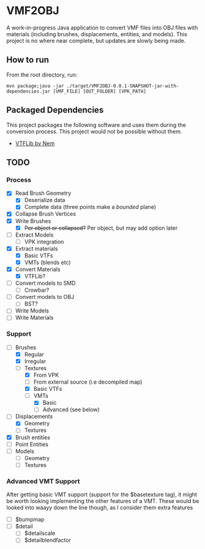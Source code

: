 # VMF2OBJ

A work-in-progress Java application to convert VMF files into OBJ files with materials (including brushes, displacements, entities, and models). This project is no where near complete, but updates are slowly being made.

## How to run

From the root directory, run:

`mvn package;java -jar ./target/VMF2OBJ-0.0.1-SNAPSHOT-jar-with-dependencies.jar [VMF_FILE] [OUT_FOLDER] [VPK_PATH]`

## Packaged Dependencies

This project packages the following software and uses them during the conversion process. This project would not be possible without them.

- [VTFLib by Nem](http://nemesis.thewavelength.net/index.php?p=40)

## TODO

### Process
- [X] Read Brush Geometry
    - [X] Deserialize data
    - [X] Complete data (three points make a *bounded* plane)
- [X] Collapse Brush Vertices
- [X] Write Brushes
    - [X] ~~Per object or collapsed?~~ Per object, but may add option later
- [ ] Extract Models
    - [ ] VPK integration
- [X] Extract materials
    - [X] Basic VTFs
    - [X] VMTs (blends etc)
- [X] Convert Materials
    - [X] VTFLib?
- [ ] Convert models to SMD
    - [ ] Crowbar?
- [ ] Convert models to OBJ
    - [ ] BST?
- [ ] Write Models
- [ ] Write Materials

### Support
- [ ] Brushes
    - [X] Regular
    - [X] Irregular
    - [ ] Textures
        - [X] From VPK
        - [ ] From external source (i.e decompiled map)
        - [X] Basic VTFs
        - [ ] VMTs
            - [X] Basic
            - [ ] Advanced (see below)
- [ ] Displacements
    - [X] Geometry
    - [ ] Textures
- [X] Brush entities
- [ ] Point Entities
- [ ] Models
    - [ ] Geometry
    - [ ] Textures

### Advanced VMT Support
After getting basic VMT support (support for the $basetexture tag), it might be worth looking implementing the other features of a VMT. These would be looked into waayy down the line though, as I consider them extra features

- [ ] $bumpmap
- [ ] $detail
	- [ ] $detailscale
	- [ ] $detailblendfactor